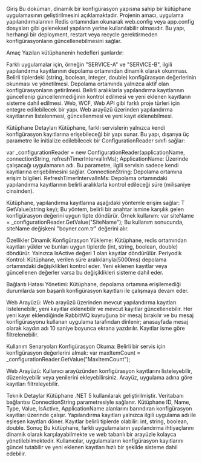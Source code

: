 Giriş
Bu doküman, dinamik bir konfigürasyon yapısına sahip bir kütüphane uygulamasının geliştirilmesini açıklamaktadır. Projenin amacı, uygulama yapılandırmalarının Redis ortamından okunarak web.config veya app.config dosyaları gibi geleneksel yapıların yerine kullanılabilir olmasıdır. Bu yapı, herhangi bir deployment, restart veya recycle gerektirmeden konfigürasyonların güncellenebilmesini sağlar.

Amaç
Yazılan kütüphanenin hedefleri şunlardır:

Farklı uygulamalar için, örneğin "SERVICE-A" ve "SERVICE-B", ilgili yapılandırma kayıtlarının depolama ortamından dinamik olarak okunması.
Belirli tiplerdeki (string, boolean, integer, double) konfigürasyon değerlerinin okunması ve yönetilmesi.
Depolama ortamında yalnızca aktif olan konfigürasyonların getirilmesi.
Belirli aralıklarla yapılandırma kayıtlarının güncellenip güncellenmediğinin kontrol edilmesi ve yeni eklenen kayıtların sisteme dahil edilmesi.
Web, WCF, Web API gibi farklı proje türleri için entegre edilebilecek bir yapı.
Web arayüzü üzerinden yapılandırma kayıtlarının listelenmesi, güncellenmesi ve yeni kayıt eklenebilmesi.

Kütüphane Detayları
Kütüphane, farklı servislerin yalnızca kendi konfigürasyon kayıtlarına erişebileceği bir yapı sunar. Bu yapı, dışarıya üç parametre ile initialize edilebilecek bir ConfigurationReader sınıfı sağlar:

var _configurationReader = new ConfigurationReader(applicationName, connectionString, refreshTimerIntervalInMs);
ApplicationName: Üzerinde çalışacağı uygulamanın adı. Bu parametre, ilgili servisin sadece kendi kayıtlarına erişebilmesini sağlar.
ConnectionString: Depolama ortamına erişim bilgileri.
RefreshTimerIntervalInMs: Depolama ortamındaki yapılandırma kayıtlarının belirli aralıklarla kontrol edileceği süre (milisaniye cinsinden).

Kütüphane, yapılandırma kayıtlarına aşağıdaki yöntemle erişim sağlar:
T GetValue<T>(string key);
Bu yöntem, belirli bir anahtar ismine karşılık gelen konfigürasyon değerini uygun tipte döndürür. Örnek kullanım:
var siteName = _configurationReader.GetValue<string>("SiteName");
Bu kullanım sonucunda, siteName değişkeni "boyner.com.tr" değerini alır.

Özellikler
Dinamik Konfigürasyon Yükleme:
Kütüphane, redis ortamından kayıtları yükler ve bunları uygun tiplerde (int, string, boolean, double) döndürür.
Yalnızca IsActive değeri 1 olan kayıtlar döndürülür.
Periyodik Kontrol:
Kütüphane, verilen süre aralıklarıyla(5000ms) depolama ortamındaki değişiklikleri kontrol eder. Yeni eklenen kayıtlar veya güncellenen değerler varsa bu değişiklikleri sisteme dahil eder.

Bağlantı Hatası Yönetimi:
Kütüphane, depolama ortamına erişilemediği durumlarda son başarılı konfigürasyon kayıtları ile çalışmaya devam eder.

Web Arayüzü:
Web arayüzü üzerinden mevcut yapılandırma kayıtları listelenebilir, yeni kayıtlar eklenebilir ve mevcut kayıtlar güncellenebilir. Her yeni kayır eklendiğinde RabbitMQ kuyruğuna bir mesaj bırakılır ve
bu mesaj konfigürasyonu kullanan uygulama tarafından dinlenir; anasayfada mesaj olarak kaydın adı 10 saniye boyunca ekrana yazdırılır.
Kayıtlar isme göre filtrelenebilir.

Kullanım Senaryoları
Konfigürasyon Okuma:
Belirli bir servis için konfigürasyon değerlerini almak:
var maxItemCount = _configurationReader.GetValue<int>("MaxItemCount");

Web Arayüzü:
Kullanıcı arayüzünden konfigürasyon kayıtlarını listeleyebilir, düzenleyebilir veya yenilerini ekleyebilirsiniz. Arayüz, uygulama adına göre kayıtları filtreleyebilir.

Teknik Detaylar
Kütüphane .NET 5 kullanılarak geliştirilmiştir.
Veritabanı bağlantısı ConnectionString parametresiyle sağlanır.
Kütüphane ID, Name, Type, Value, IsActive, ApplicationName alanlarını barındıran konfigürasyon kayıtları üzerinde çalışır.
Yapılandırma kayıtları yalnızca ilgili uygulama adı ile eşleşen kayıtları döner.
Kayıtlar belirli tiplerde olabilir: int, string, boolean, double.
Sonuç
Bu kütüphane, farklı uygulamaların yapılandırma ihtiyaçlarını dinamik olarak karşılayabilmekte ve web tabanlı bir arayüzle kolayca yönetilebilmektedir. Kullanıcılar, uygulamaların konfigürasyon kayıtlarını güncel tutabilir ve yeni eklenen kayıtları hızlı bir şekilde sisteme dahil edebilir.
